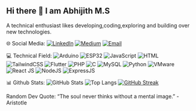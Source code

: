 ## Hi there 👋 I am Abhijith M.S

A technical enthusiast likes developing,coding,exploring and building over new technologies.

🌐 Social Media:
[![LinkedIn](https://img.shields.io/badge/LinkedIn-blue?style=flat&logo=linkedin)](https://linkedin.com/in/https://www.linkedin.com/in/abhijith-m-s-080310328/overlay/about-this-profile/?lipi=urn%3Ali%3Apage%3Ad_flagship3_profile_view_base%3BU81D7auERKSpKrRpsUMiCQ%3D%3D)
[![Medium](https://img.shields.io/badge/Medium-black?style=flat&logo=medium)](https://medium.com/@abhijithms5733)
[![Email](https://img.shields.io/badge/Email-D14836?style=flat&logo=gmail&logoColor=white)](mailto:abhijithemes@email.com)

💻 Technical Field:
![Arduino](https://img.shields.io/badge/Arduino-00979D?style=flat&logo=arduino&logoColor=white)
![ESP32](https://img.shields.io/badge/ESP32-black?style=flat&logo=espressif)
![JavaScript](https://img.shields.io/badge/JavaScript-F7DF1E?style=flat&logo=javascript&logoColor=black)
![HTML](https://img.shields.io/badge/HTML5-E34F26?style=flat&logo=html5&logoColor=white)
![TailwindCSS](https://img.shields.io/badge/Tailwind_CSS-38B2AC?style=flat&logo=tailwind-css&logoColor=white)
![Flutter](https://img.shields.io/badge/Flutter-02569B?style=flat&logo=flutter&logoColor=white)
![PHP](https://img.shields.io/badge/PHP-777BB4?style=flat&logo=php&logoColor=white)
![C](https://img.shields.io/badge/C-00599C?style=flat&logo=c&logoColor=white)
![MySQL](https://img.shields.io/badge/MySQL-4479A1?style=flat&logo=mysql&logoColor=white)
![Python](https://img.shields.io/badge/Python-3776AB?style=flat&logo=python&logoColor=white)
![VMware](https://img.shields.io/badge/VMware-607078?style=flat&logo=vmware&logoColor=white)
![React JS](https://img.shields.io/badge/React-20232A?style=for-the-badge&logo=react&logoColor=61DAFB)
![NodeJS](https://img.shields.io/badge/Node.js-43853D?style=for-the-badge&logo=node.js&logoColor=white)
![ExpressJS](https://img.shields.io/badge/Express.js-000000?style=for-the-badge&logo=express&logoColor=white)

📊 Github Stats:
![GitHub Stats](https://github-readme-stats.vercel.app/api?username=Abhijith423&show_icons=true&theme=radical)
![Top Langs](https://github-readme-stats.vercel.app/api/top-langs/?username=Abhijith423&layout=compact&theme=radical)
[![GitHub Streak](https://github-readme-streak-stats.herokuapp.com/?user=Abhijith423&theme=radical)](https://git.io/streak-stats)

 Random Dev Quote:
“The soul never thinks without a mental image.”
                          - Aristotle
    








